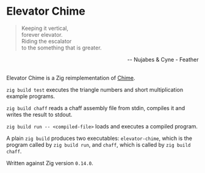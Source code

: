 # Elevator Chime

> Keeping it vertical,<br>
> forever elevator.<br>
> Riding the escalator<br>
> to the something that is greater.<br>

<div style="text-align: right;">-- Nujabes & Cyne - Feather</div><br>

Elevator Chime is a Zig reimplementation of [Chime](https://github.com/Dr-Nekoma/chime).

`zig build test` executes the triangle numbers and short multiplication example programs.

`zig build chaff` reads a chaff assembly file from stdin, compiles it and writes the result to stdout.

`zig build run -- <compiled-file>` loads and executes a compiled program.

A plain `zig build` produces two executables: `elevator-chime`, which is the program called by `zig build run`, and `chaff`, which is called by `zig build chaff`.

Written against Zig version `0.14.0`.
